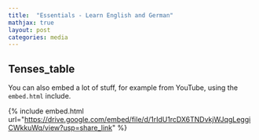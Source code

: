 ```yaml
---
title:  "Essentials - Learn English and German"
mathjax: true
layout: post
categories: media
---
```



## Tenses_table

You can also embed a lot of stuff, for example from YouTube, using the `embed.html` include.

{% include embed.html url="https://drive.google.com/embed/file/d/1rIdU1rcDX6TNDvkjWJqgLeggiCWkkuWq/view?usp=share_link" %}
